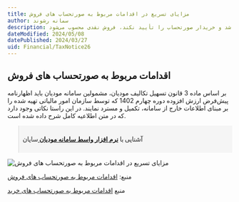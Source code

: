 ```yaml
---
title: مزایای تسریع در اقدامات مربوط به صورتحساب های فروش
author: سمانه رشوند
description: با توجه به فرصت 21 روزه فوق‌الذکر و نیز مهلت 30 روزه خریدار برای واکنش به صورتحساب، اگر صورتحساب فروش صادره توسط فروشنده بصورت نسیه یا نقد/نسیه باشد و خریدار صورتحساب را تأیید نکند، فروش نقدی محسوب می‌شود.
dateModified: 2024/05/08
datePublished: 2024/03/27
uid: Financial/TaxNotice26
---
```


## اقدامات مربوط به صورتحساب های فروش

بر اساس ماده 3 قانون تسهیل تکالیف مودیان، مشمولین سامانه مودیان باید اظهارنامه پیش‌فرض ارزش افزوده دوره چهارم 1402 که توسط سازمان امور مالیاتی تهیه شده را بر مبنای اطلاعات خارج از سامانه، تکمیل و مسترد نمایند. در این راستا نکاتی وجود دارد که در متن اطلاعیه کامل شرح داده شده است.

<blockquote style="background-color:#f5f5f5; padding:0.5rem">
<p><strong>آشنایی با <a href="https://www.hooshkar.com/Software/Sayan/Module/TpTaxGov" target="_blank">نرم افزار واسط سامانه مودیان
</a> سایان</strong></p></blockquote>

![ مزایای تسریع در اقدامات مربوط به صورتحساب های فروش](./Images/TaxNotice26.webp)

منبع: <a href="https://www.intamedia.ir/news/%D8%A7%D8%B7%D9%84%D8%A7%D8%B9%DB%8C%D9%87-%D8%B4%D9%85%D8%A7%D8%B1%D9%87-26-%D8%A7%D8%B7%D9%84%D8%A7%D8%B9-%D8%B1%D8%B3%D8%A7%D9%86%DB%8C-%D8%AF%D8%B1%D8%AE%D8%B5%D9%88%D8%B5-%D9%85%D8%B2%D8%A7%DB%8C%D8%A7%DB%8C-%D8%AA%D8%B3%D8%B1%DB%8C%D8%B9-%D8%AF%D8%B1-%D8%A7%D9%82%D8%AF%D8%A7%D9%85%D8%A7%D8%AA-%D9%85%D8%B1%D8%A8%D9%88%D8%B7-%D8%A8%D9%87-%D8%B5%D9%88%D8%B1%D8%AA%D8%AD%D8%B3%D8%A7%D8%A8-%D9%87%D8%A7%DB%8C-%D9%81%D8%B1%D9%88%D8%B4" target="_blank">اقدامات مربوط به صورتحساب های فروش</a>

منبع <a href="https://www.intamedia.ir/news/%D8%A7%D8%B7%D9%84%D8%A7%D8%B9%DB%8C%D9%87-%D8%B4%D9%85%D8%A7%D8%B1%D9%87-25-%D8%A7%D8%B7%D9%84%D8%A7%D8%B9-%D8%B1%D8%B3%D8%A7%D9%86%DB%8C-%D8%AF%D8%B1%D8%AE%D8%B5%D9%88%D8%B5-%D9%85%D8%B2%D8%A7%DB%8C%D8%A7%DB%8C-%D8%AA%D8%B3%D8%B1%DB%8C%D8%B9-%D8%AF%D8%B1-%D8%A7%D9%82%D8%AF%D8%A7%D9%85%D8%A7%D8%AA-%D9%85%D8%B1%D8%A8%D9%88%D8%B7-%D8%A8%D9%87-%D8%B5%D9%88%D8%B1%D8%AA%D8%AD%D8%B3%D8%A7%D8%A8-%D9%87%D8%A7%DB%8C-%D8%AE%D8%B1%DB%8C%D8%AF" target="_blank">اقدامات مربوط به صورتحساب های خرید</a>

